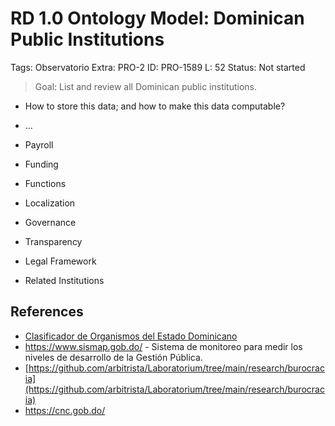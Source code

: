 # RD 1.0 Ontology Model: Dominican Public Institutions

Tags: Observatorio
Extra: PRO-2
ID: PRO-1589
L: 52
Status: Not started

> Goal:  List and review all Dominican public institutions.
> 

- How to store this data;  and how to make this data computable?
- …

- Payroll
- Funding
- Functions
- Localization
- Governance
- Transparency
- Legal Framework
- Related Institutions

## References

- [Clasificador de Organismos del Estado Dominicano](https://map.gob.do/COEDOM/)
- https://www.sismap.gob.do/ - Sistema de monitoreo para medir los niveles de desarrollo de la Gestión Pública.
- [https://github.com/arbitrista/Laboratorium/tree/main/research/burocracia](https://github.com/arbitrista/Laboratorium/tree/main/research/burocracia)
- https://cnc.gob.do/